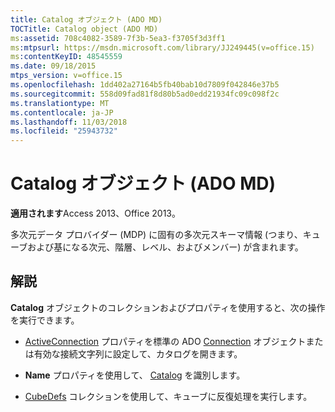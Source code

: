 ```yaml
---
title: Catalog オブジェクト (ADO MD)
TOCTitle: Catalog object (ADO MD)
ms:assetid: 708c4082-3589-7f3b-5ea3-f3705f3d3ff1
ms:mtpsurl: https://msdn.microsoft.com/library/JJ249445(v=office.15)
ms:contentKeyID: 48545559
ms.date: 09/18/2015
mtps_version: v=office.15
ms.openlocfilehash: 1dd402a27164b5fb40bab10d7809f042846e37b5
ms.sourcegitcommit: 558d09fad81f8d80b5ad0edd21934fc09c098f2c
ms.translationtype: MT
ms.contentlocale: ja-JP
ms.lasthandoff: 11/03/2018
ms.locfileid: "25943732"
---
```

# <a name="catalog-object-ado-md"></a>Catalog オブジェクト (ADO MD)


**適用されます**Access 2013、Office 2013。

多次元データ プロバイダー (MDP) に固有の多次元スキーマ情報 (つまり、キューブおよび基になる次元、階層、レベル、およびメンバー) が含まれます。

## <a name="remarks"></a>解説

**Catalog** オブジェクトのコレクションおよびプロパティを使用すると、次の操作を実行できます。

- [ActiveConnection](activeconnection-property-ado-md.md) プロパティを標準の ADO [Connection](connection-object-ado.md) オブジェクトまたは有効な接続文字列に設定して、カタログを開きます。

- **Name** プロパティを使用して、 [Catalog](name-property-ado-md.md) を識別します。

- [CubeDefs](cubedefs-collection-ado-md.md) コレクションを使用して、キューブに反復処理を実行します。

